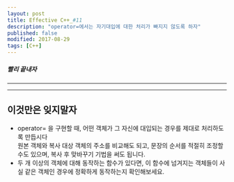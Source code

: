 ```yaml
---
layout: post
title: Effective C++_#11
description: "operator=에서는 자기대입에 대한 처리가 빠지지 않도록 하자"
published: false
modified: 2017-08-29
tags: [C++]
---
```


##### 빨리 끝내자

---

---

## 이것만은 잊지말자

- operator= 을 구현할 때, 어떤 객체가 그 자신에 대입되는 경우를 제대로 처리하도록 만듭시다  
원본 객체와 복사 대상 객체의 주소를 비교해도 되고, 문장의 순서를 적절히 조정할 수도 있으며, 복사 후 맞바꾸기 기법을 써도 됩니다.
- 두 개 이상의 객체에 대해 동작하는 함수가 있다면, 이 함수에 넘겨지는 객체들이 사실 같은 객체인 경우에 정확하게 동작하는지 확인해보세요.